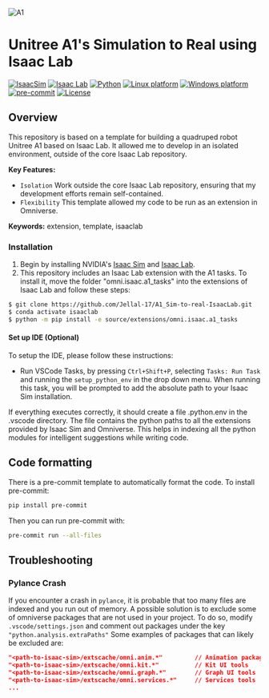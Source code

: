 ![A1](/Capture1.png)
# Unitree A1's Simulation to Real using Isaac Lab

[![IsaacSim](https://img.shields.io/badge/IsaacSim-4.2.0-silver.svg)](https://docs.omniverse.nvidia.com/isaacsim/latest/overview.html)
[![Isaac Lab](https://img.shields.io/badge/IsaacLab-1.2.0-silver)](https://isaac-sim.github.io/IsaacLab)
[![Python](https://img.shields.io/badge/python-3.10-blue.svg)](https://docs.python.org/3/whatsnew/3.10.html)
[![Linux platform](https://img.shields.io/badge/platform-linux--64-orange.svg)](https://releases.ubuntu.com/20.04/)
[![Windows platform](https://img.shields.io/badge/platform-windows--64-orange.svg)](https://www.microsoft.com/en-us/)
[![pre-commit](https://img.shields.io/badge/pre--commit-enabled-brightgreen?logo=pre-commit&logoColor=white)](https://pre-commit.com/)
[![License](https://img.shields.io/badge/license-MIT-yellow.svg)](https://opensource.org/license/mit)

## Overview

This repository is based on a template for building a quadruped robot Unitree A1 based on Isaac Lab. It allowed me to develop in an isolated environment, outside of the core Isaac Lab repository.

**Key Features:**

- `Isolation` Work outside the core Isaac Lab repository, ensuring that my development efforts remain self-contained.
- `Flexibility` This template allowed my code to be run as an extension in Omniverse.

**Keywords:** extension, template, isaaclab


### Installation
1. Begin by installing NVIDIA's [Isaac Sim](https://docs.omniverse.nvidia.com/isaacsim/latest/installation/install_workstation.html) and [Isaac Lab](https://isaac-sim.github.io/IsaacLab/source/setup/installation/binaries_installation.html).
2. This repository includes an Isaac Lab extension with the A1 tasks. To install it, move the folder "omni.isaac.a1_tasks" into the extensions of Isaac Lab and follow these steps:

```bash
$ git clone https://github.com/Jellal-17/A1_Sim-to-real-IsaacLab.git
$ conda activate isaaclab
$ python -m pip install -e source/extensions/omni.isaac.a1_tasks
```


#### Set up IDE (Optional)

To setup the IDE, please follow these instructions:

- Run VSCode Tasks, by pressing `Ctrl+Shift+P`, selecting `Tasks: Run Task` and running the `setup_python_env` in the drop down menu. When running this task, you will be prompted to add the absolute path to your Isaac Sim installation.

If everything executes correctly, it should create a file .python.env in the .vscode directory. The file contains the python paths to all the extensions provided by Isaac Sim and Omniverse. This helps in indexing all the python modules for intelligent suggestions while writing code.




## Code formatting

There is a pre-commit template to automatically format the code.
To install pre-commit:

```bash
pip install pre-commit
```

Then you can run pre-commit with:

```bash
pre-commit run --all-files
```


## Troubleshooting
### Pylance Crash

If you encounter a crash in `pylance`, it is probable that too many files are indexed and you run out of memory.
A possible solution is to exclude some of omniverse packages that are not used in your project.
To do so, modify `.vscode/settings.json` and comment out packages under the key `"python.analysis.extraPaths"`
Some examples of packages that can likely be excluded are:

```json
"<path-to-isaac-sim>/extscache/omni.anim.*"         // Animation packages
"<path-to-isaac-sim>/extscache/omni.kit.*"          // Kit UI tools
"<path-to-isaac-sim>/extscache/omni.graph.*"        // Graph UI tools
"<path-to-isaac-sim>/extscache/omni.services.*"     // Services tools
...
```
